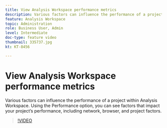 ```yaml
---
title: View Analysis Workspace performance metrics
description: Various factors can influence the performance of a project within Analysis Workspace. Using the Performance option, you can see factors that impact your project’s performance, including network, browser, and project factors.
feature: Analysis Workspace
topic: Administration 
role: Business User, Admin
level: Intermediate
doc-type: feature video
thumbnail: 335737.jpg
kt: KT-8456

---
```

# View Analysis Workspace performance metrics
Various factors can influence the performance of a project within Analysis Workspace. Using the Performance option, you can see factors that impact your project’s performance, including network, browser, and project factors.


>[!VIDEO](https://publish.tv.adobe.com/bucket/1/category/5559/video/335737/)